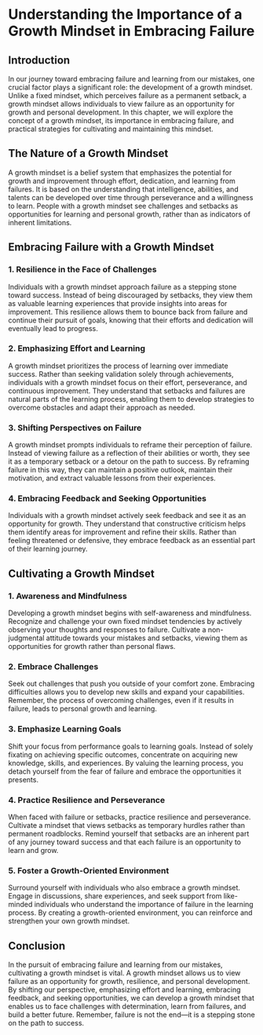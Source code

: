 # Understanding the Importance of a Growth Mindset in Embracing Failure

## Introduction

In our journey toward embracing failure and learning from our mistakes, one crucial factor plays a significant role: the development of a growth mindset. Unlike a fixed mindset, which perceives failure as a permanent setback, a growth mindset allows individuals to view failure as an opportunity for growth and personal development. In this chapter, we will explore the concept of a growth mindset, its importance in embracing failure, and practical strategies for cultivating and maintaining this mindset.

## The Nature of a Growth Mindset

A growth mindset is a belief system that emphasizes the potential for growth and improvement through effort, dedication, and learning from failures. It is based on the understanding that intelligence, abilities, and talents can be developed over time through perseverance and a willingness to learn. People with a growth mindset see challenges and setbacks as opportunities for learning and personal growth, rather than as indicators of inherent limitations.

## Embracing Failure with a Growth Mindset

### 1\. Resilience in the Face of Challenges

Individuals with a growth mindset approach failure as a stepping stone toward success. Instead of being discouraged by setbacks, they view them as valuable learning experiences that provide insights into areas for improvement. This resilience allows them to bounce back from failure and continue their pursuit of goals, knowing that their efforts and dedication will eventually lead to progress.

### 2\. Emphasizing Effort and Learning

A growth mindset prioritizes the process of learning over immediate success. Rather than seeking validation solely through achievements, individuals with a growth mindset focus on their effort, perseverance, and continuous improvement. They understand that setbacks and failures are natural parts of the learning process, enabling them to develop strategies to overcome obstacles and adapt their approach as needed.

### 3\. Shifting Perspectives on Failure

A growth mindset prompts individuals to reframe their perception of failure. Instead of viewing failure as a reflection of their abilities or worth, they see it as a temporary setback or a detour on the path to success. By reframing failure in this way, they can maintain a positive outlook, maintain their motivation, and extract valuable lessons from their experiences.

### 4\. Embracing Feedback and Seeking Opportunities

Individuals with a growth mindset actively seek feedback and see it as an opportunity for growth. They understand that constructive criticism helps them identify areas for improvement and refine their skills. Rather than feeling threatened or defensive, they embrace feedback as an essential part of their learning journey.

## Cultivating a Growth Mindset

### 1\. Awareness and Mindfulness

Developing a growth mindset begins with self-awareness and mindfulness. Recognize and challenge your own fixed mindset tendencies by actively observing your thoughts and responses to failure. Cultivate a non-judgmental attitude towards your mistakes and setbacks, viewing them as opportunities for growth rather than personal flaws.

### 2\. Embrace Challenges

Seek out challenges that push you outside of your comfort zone. Embracing difficulties allows you to develop new skills and expand your capabilities. Remember, the process of overcoming challenges, even if it results in failure, leads to personal growth and learning.

### 3\. Emphasize Learning Goals

Shift your focus from performance goals to learning goals. Instead of solely fixating on achieving specific outcomes, concentrate on acquiring new knowledge, skills, and experiences. By valuing the learning process, you detach yourself from the fear of failure and embrace the opportunities it presents.

### 4\. Practice Resilience and Perseverance

When faced with failure or setbacks, practice resilience and perseverance. Cultivate a mindset that views setbacks as temporary hurdles rather than permanent roadblocks. Remind yourself that setbacks are an inherent part of any journey toward success and that each failure is an opportunity to learn and grow.

### 5\. Foster a Growth-Oriented Environment

Surround yourself with individuals who also embrace a growth mindset. Engage in discussions, share experiences, and seek support from like-minded individuals who understand the importance of failure in the learning process. By creating a growth-oriented environment, you can reinforce and strengthen your own growth mindset.

## Conclusion

In the pursuit of embracing failure and learning from our mistakes, cultivating a growth mindset is vital. A growth mindset allows us to view failure as an opportunity for growth, resilience, and personal development. By shifting our perspective, emphasizing effort and learning, embracing feedback, and seeking opportunities, we can develop a growth mindset that enables us to face challenges with determination, learn from failures, and build a better future. Remember, failure is not the end—it is a stepping stone on the path to success.
